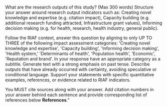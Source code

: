 What are the research outputs of this study?​ (Max 300 words)
Structure your answer around research output indicators such as: Creating novel knowledge
and expertise (e.g. citation impact), Capacity building (e.g. additional research funding attracted, Infrastructure grant values), Informing decision making (e.g. for health, research, health industry, general public).

Follow the RIAF context, answer this question by aligning to only UP TO THREE of the following impact assessment  categories:
'Creating novel knowledge and expertise',
'Capacity building', 
'Informing decision making', 
'Health system,' 
'Determinants of health', 
'Population health', 
'Economic', 
'Reputation and brand'. 
In your response have an appropriate category as a subtitle. 
Generate text with a strong emphasis on past tense.
Describe outputs that have already occurred with certainty, avoiding speculative or conditional language. 
Support your statements with specific quantitative examples, references, or evidence related to RIAF indicators.

You MUST cite sources along with your answer. Add citation numbers in your answer behind each sentence and provide corresponding list of references below **References**."